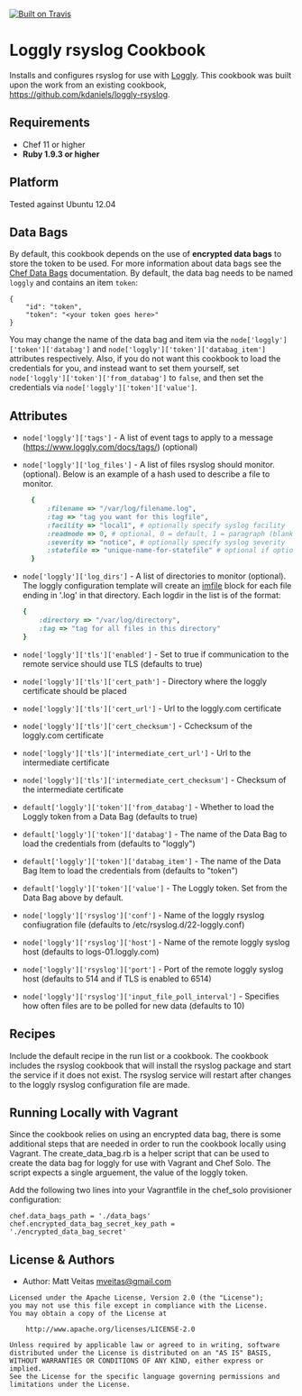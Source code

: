 [![Built on Travis](https://secure.travis-ci.org/mveitas/loggly-rsyslog.png?branch=master)](http://travis-ci.org/mveitas/loggly-rsyslog)

Loggly rsyslog Cookbook
================
Installs and configures rsyslog for use with [Loggly](http://loggly.com). This cookbook was built upon the work from an existing cookbook, https://github.com/kdaniels/loggly-rsyslog.

Requirements
------------
- Chef 11 or higher
- **Ruby 1.9.3 or higher**

Platform
--------
Tested against Ubuntu 12.04

Data Bags
---------
By default, this cookbook depends on the use of **encrypted data bags** to store the token to be used. For more information about data bags see the [Chef Data Bags](http://docs.opscode.com/essentials_data_bags.html) documentation. By default, the data bag needs to be named `loggly` and contains an item `token`:

```
{
    "id": "token",
    "token": "<your token goes here>"
}
```
You may change the name of the data bag and item via the `node['loggly']['token']['databag']` and `node['loggly']['token']['databag_item']` attributes respectively.
Also, if you do not want this cookbook to load the credentials for you, and instead want to set them yourself, set `node['loggly']['token']['from_databag']` to `false`, and then set the credentials via `node['loggly']['token']['value']`.


Attributes
----------
* `node['loggly']['tags']` - A list of event tags to apply to a message (https://www.loggly.com/docs/tags/) (optional)

* `node['loggly']['log_files']` - A list of files rsyslog should monitor. (optional). Below is an example
of a hash used to describe a file to monitor.

  ```ruby
    {
        :filename => "/var/log/filename.log",
        :tag => "tag you want for this logfile",
        :facility => "local1", # optionally specify syslog facility
        :readmode => 0, # optional, 0 = default, 1 = paragraph (blank line between messages), 2 = indented (if a line starts with a space it is part of the previous message); see http://www.rsyslog.com/doc/v8-stable/configuration/modules/imfile.html
        :severity => "notice", # optionally specify syslog severity
        :statefile => "unique-name-for-statefile" # optional if optional in your rsyslog version
    }
    ```

* `node['loggly']['log_dirs']` - A list of directories to monitor (optional). The loggly configuration template will create an [imfile](http://www.rsyslog.com/doc/imfile.html) block for each file ending in '.log' in that directory. Each logdir in the list is of the format:
    ```ruby
    {
        :directory => "/var/log/directory",
        :tag => "tag for all files in this directory"
    }
    ```

* `node['loggly']['tls']['enabled']` - Set to true if communication to the remote service should use TLS (defaults to true)
* `node['loggly']['tls']['cert_path']` - Directory where the loggly certificate should be placed
* `node['loggly']['tls']['cert_url']` - Url to the loggly.com certificate
* `node['loggly']['tls']['cert_checksum']` - Cchecksum of the loggly.com certificate
* `node['loggly']['tls']['intermediate_cert_url']` - Url to the intermediate certificate
* `node['loggly']['tls']['intermediate_cert_checksum']` - Checksum of the intermediate certificate

* `default['loggly']['token']['from_databag']` - Whether to load the Loggly token from a Data Bag (defaults to true)
* `default['loggly']['token']['databag']` - The name of the Data Bag to load the credentials from (defaults to "loggly")
* `default['loggly']['token']['databag_item']` - The name of the Data Bag Item to load the credentials from (defaults to "token")
* `default['loggly']['token']['value']` - The Loggly token. Set from the Data Bag above by default.

* `node['loggly']['rsyslog']['conf']` - Name of the loggly rsyslog confiugration file (defaults to /etc/rsyslog.d/22-loggly.conf)
* `node['loggly']['rsyslog']['host']` - Name of the remote loggly syslog host (defaults to logs-01.loggly.com)
* `node['loggly']['rsyslog']['port']` - Port of the remote loggly syslog host (defaults to 514 and if TLS is enabled to 6514)
* `node['loggly']['rsyslog']['input_file_poll_interval']` - Specifies how often files are to be polled for new data (defaults to 10)

Recipes
-------
Include the default recipe in the run list or a cookbook. The cookbook includes the rsyslog cookbook that will install the rsyslog package and start the service if it does not exist. The rsyslog service will restart after changes to the loggly rsyslog configuration file are made.

Running Locally with Vagrant
----------------------------
Since the cookbook relies on using an encrypted data bag, there is some additional steps that are needed in order to run the cookbook locally using Vagrant. The create_data_bag.rb is a helper script that can be used to create the data bag for loggly for use with Vagrant and Chef Solo. The script expects a single arguement, the value of the loggly token.

Add the following two lines into your Vagrantfile in the chef_solo provisioner configuration:

```
chef.data_bags_path = './data_bags'
chef.encrypted_data_bag_secret_key_path = './encrypted_data_bag_secret'
```

License & Authors
-----------------
- Author: Matt Veitas <mveitas@gmail.com>

```text
Licensed under the Apache License, Version 2.0 (the "License");
you may not use this file except in compliance with the License.
You may obtain a copy of the License at

    http://www.apache.org/licenses/LICENSE-2.0

Unless required by applicable law or agreed to in writing, software
distributed under the License is distributed on an "AS IS" BASIS,
WITHOUT WARRANTIES OR CONDITIONS OF ANY KIND, either express or implied.
See the License for the specific language governing permissions and
limitations under the License.
```

